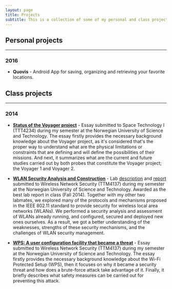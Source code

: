 ```yaml
---
layout: page
title: Projects
subtitle: This is a collection of some of my personal and class projects. Although some might be better than others, the main purpose they serve is for me to learn, practice or play with all those things that interest me or I'm feeling curious about at some point in time.
---
```


## Personal projects
---

### 2016
- **Quovis** - Android App for saving, organizing and retrieving your favorite locations.

## Class projects
---

### 2014
- [**Status of the Voyager project**](/docs/space-technology-essay-antonio.pdf) - Essay submitted to Space Technology I (TTT4234) during my semester at the Norwegian University of Science and Technology. The essay firstly provides the necessary background knowledge about the Voyager project, as it's considered that's the proper way to understand what are the physical limitations or constraints that are defining and will define the possibilities of their missions. And next, it summarizes what are the current and future studies carried out by both probes that constitute the Voyager project; the Voyager 1 and Voyager 2.

- [**WLAN Security Analysis and Construction**](/docs/ttm4137-lab-report.pdf) - Lab [description](/docs/ttm4137-lab-description.pdf) and [report](/docs/ttm4137-lab-report.pdf) submitted to Wireless Network Security (TTM4137) during my semester at the Norwegian University of Science and Technology. Awarded as the best lab report in class (Fall 2014). Together with my other two labmates, we explored many of the protocols and mechanisms proposed in the IEEE 802.11 standard to provide security for wireless local area networks (WLANs). We performed a security analysis and assessment of WLANs already running, and configured, secured and deployed new ones ourselves. As a result, we got a better understanding of the weaknesses, strengths of these security mechanisms, and the challenges of WLAN security management. 

- [**WPS: A user configuration facility that became a threat**](/docs/ttm4137-essay-antonio.pdf) - Essay submitted to Wireless Network Security (TTM4137) during my semester at the Norwegian University of Science and Technology. The essay firstly provides the necessary background knowledge about the Wi-Fi Protected Setup (WPS), then it focuses on why it became a security threat and how does a brute-force attack take advantage of it. Finally, it briefly describes what safety measures can be carried out for preventing this attack.